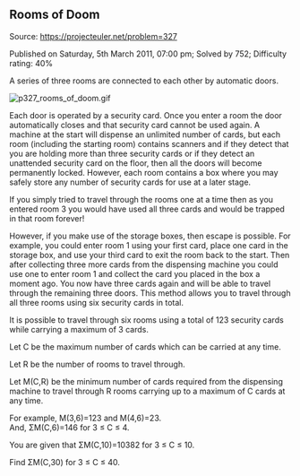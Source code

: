 Rooms of Doom
-------------

Source: https://projecteuler.net/problem=327

Published on Saturday, 5th March 2011, 07:00 pm; Solved by 752;
Difficulty rating: 40%

A series of three rooms are connected to each other by automatic doors.

![p327\_rooms\_of\_doom.gif](project/images/p327_rooms_of_doom.gif)

Each door is operated by a security card. Once you enter a room the door
automatically closes and that security card cannot be used again. A
machine at the start will dispense an unlimited number of cards, but
each room (including the starting room) contains scanners and if they
detect that you are holding more than three security cards or if they
detect an unattended security card on the floor, then all the doors will
become permanently locked. However, each room contains a box where you
may safely store any number of security cards for use at a later stage.

If you simply tried to travel through the rooms one at a time then as
you entered room 3 you would have used all three cards and would be
trapped in that room forever!

However, if you make use of the storage boxes, then escape is possible.
For example, you could enter room 1 using your first card, place one
card in the storage box, and use your third card to exit the room back
to the start. Then after collecting three more cards from the dispensing
machine you could use one to enter room 1 and collect the card you
placed in the box a moment ago. You now have three cards again and will
be able to travel through the remaining three doors. This method allows
you to travel through all three rooms using six security cards in total.

It is possible to travel through six rooms using a total of 123 security
cards while carrying a maximum of 3 cards.

Let C be the maximum number of cards which can be carried at any time.

Let R be the number of rooms to travel through.

Let M(C,R) be the minimum number of cards required from the dispensing
machine to travel through R rooms carrying up to a maximum of C cards at
any time.

For example, M(3,6)=123 and M(4,6)=23.\
And, ΣM(C,6)=146 for 3 ≤ C ≤ 4.

You are given that ΣM(C,10)=10382 for 3 ≤ C ≤ 10.

Find ΣM(C,30) for 3 ≤ C ≤ 40.
